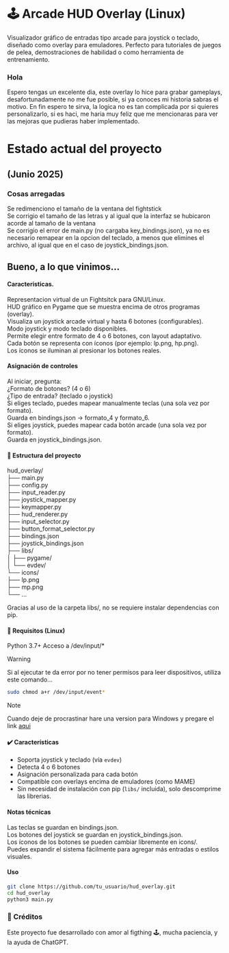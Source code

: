 # 🕹️ Arcade HUD Overlay (Linux)

Visualizador gráfico de entradas tipo arcade para joystick o teclado, diseñado como overlay para emuladores.
Perfecto para tutoriales de juegos de pelea, demostraciones de habilidad o como herramienta de entrenamiento.
### Hola

Espero tengas un excelente dia, este overlay lo hice para grabar gameplays, desafortunadamente no me fue posible, si ya conoces mi historia sabras el motivo.
En fin espero te sirva, la logica no es tan complicada por si quieres personalizarlo, si es haci, me haria muy feliz que me mencionaras para ver las mejoras que pudieras haber implementado.

# Estado actual del proyecto 
## (Junio 2025)
### Cosas arregadas
Se redimenciono el tamaño de la ventana del fightstick<br>
Se corrigio el tamaño de las letras y al igual que la interfaz se hubicaron acorde al tamaño de la ventana<br>
Se corrigio el error de main.py (no cargaba key_bindings.json), ya no es necesario remapear en la opcion del teclado, a menos que elimines el archivo, al igual que en el caso de joystick_bindings.json.

## Bueno, a lo que vinimos...
#### Caracteristicas.

Representacion virtual de un Fightsitck para GNU/Linux.<br>
HUD gráfico en Pygame que se muestra encima de otros programas (overlay).<br>
Visualiza un joystick arcade virtual y hasta 6 botones (configurables).<br>
Modo joystick y modo teclado disponibles.<br>
Permite elegir entre formato de 4 o 6 botones, con layout adaptativo.<br>
Cada botón se representa con íconos (por ejemplo: lp.png, hp.png).<br>
Los íconos se iluminan al presionar los botones reales.

#### Asignación de controles

Al iniciar, pregunta:<br>
¿Formato de botones? (4 o 6)<br>
¿Tipo de entrada? (teclado o joystick)<br>
Si eliges teclado, puedes mapear manualmente teclas (una sola vez por formato).<br>
Guarda en bindings.json → formato_4 y formato_6.<br>
Si eliges joystick, puedes mapear cada botón arcade (una sola vez por formato).<br>
Guarda en joystick_bindings.json.

#### 📁 Estructura del proyecto

hud_overlay/<br>
├── main.py<br>
├── config.py<br>
├── input_reader.py<br>
├── joystick_mapper.py<br>
├── keymapper.py<br>
├── hud_renderer.py<br>
├── input_selector.py<br>
├── button_format_selector.py<br>
├── bindings.json<br>
├── joystick_bindings.json<br>
├── libs/<br>
│   ├── pygame/<br>
│   └── evdev/<br>
└── icons/<br>
    ├── lp.png<br>
    ├── mp.png<br>
    └── ...
    
Gracias al uso de la carpeta libs/, no se requiere instalar dependencias con pip.

#### 🐧 Requisitos (Linux)

Python 3.7+
Acceso a /dev/input/*

>[!WARNING]
>Si al ejecutar te da error por no tener permisos para leer dispositivos, utiliza este comando...

```bash
sudo chmod a+r /dev/input/event*
```

>[!NOTE]
>Cuando deje de procrastinar hare una version para Windows y pregare el link <a href="https://github.com/Cat-Not-Furry/Cat-Not-Furry">aqui</a>
#### ✔️ Características

- Soporta joystick y teclado (vía `evdev`)<br>
- Detecta 4 o 6 botones<br>
- Asignación personalizada para cada botón<br>
- Compatible con overlays encima de emuladores (como MAME)<br>
- Sin necesidad de instalación con pip (`libs/` incluida), solo descomprime las librerias.

#### Notas técnicas

Las teclas se guardan en bindings.json.<br>
Los botones del joystick se guardan en joystick_bindings.json.<br>
Los íconos de los botones se pueden cambiar libremente en icons/.<br>
Puedes expandir el sistema fácilmente para agregar más entradas o estilos visuales.

#### Uso

 ```bash
git clone https://github.com/tu_usuario/hud_overlay.git
cd hud_overlay
python3 main.py
```

### 👾 Créditos
Este proyecto fue desarrollado con amor al figthing 🕹️, mucha paciencia, y la ayuda de ChatGPT.

